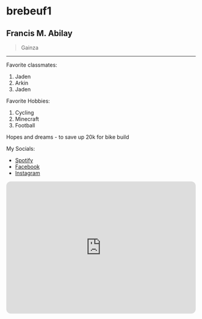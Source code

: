 # brebeuf1
## Francis M. **Abilay**
> Gainza
---

Favorite classmates:
1. Jaden
2. Arkin
3. Jaden

Favorite Hobbies:
1. Cycling
2. Minecraft
3. Football

Hopes and dreams - to save up 20k for bike build

My Socials:

- [Spotify](https://open.spotify.com)
- [Facebook](https://www.facebook.com/francis.m.abilay)
- [Instagram](https://www.instagram.com/nutellacupss/)

<iframe style="border-radius:12px" src="https://open.spotify.com/embed/playlist/4JIjKGT918iZzjdi23I8cF?utm_source=generator" width="100%" height="352" frameBorder="0" allowfullscreen="" allow="autoplay; clipboard-write; encrypted-media; fullscreen; picture-in-picture" loading="lazy"></iframe> 
